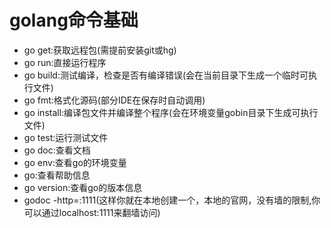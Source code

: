 golang命令基础
======
* go get:获取远程包(需提前安装git或hg)
* go run:直接运行程序
* go build:测试编译，检查是否有编译错误(会在当前目录下生成一个临时可执行文件)
* go fmt:格式化源码(部分IDE在保存时自动调用)
* go install:编译包文件并编译整个程序(会在环境变量gobin目录下生成可执行文件)
* go test:运行测试文件
* go doc:查看文档
* go env:查看go的环境变量
* go:查看帮助信息
* go version:查看go的版本信息
* godoc -http=:1111(这样你就在本地创建一个，本地的官网，没有墙的限制,你可以通过localhost:1111来翻墙访问)

